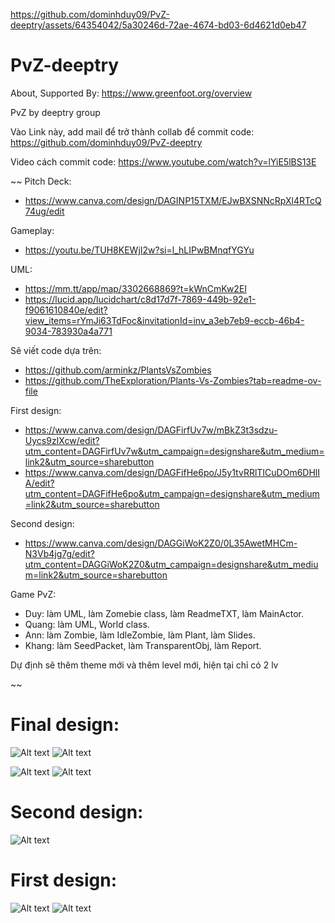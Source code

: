 https://github.com/dominhduy09/PvZ-deeptry/assets/64354042/5a30246d-72ae-4674-bd03-6d4621d0eb47

# PvZ-deeptry
About, Supported By: https://www.greenfoot.org/overview

PvZ by deeptry group

Vào Link này, add mail để trở thành collab để commit code: https://github.com/dominhduy09/PvZ-deeptry

Video cách commit code: https://www.youtube.com/watch?v=lYiE5lBS13E

~~
Pitch Deck:
- https://www.canva.com/design/DAGINP15TXM/EJwBXSNNcRpXl4RTcQ74ug/edit

Gameplay:
- https://youtu.be/TUH8KEWjI2w?si=l_hLIPwBMnqfYGYu

UML:
- https://mm.tt/app/map/3302668869?t=kWnCmKw2EI
- https://lucid.app/lucidchart/c8d17d7f-7869-449b-92e1-f9061610840e/edit?view_items=rYmJi63TdFoc&invitationId=inv_a3eb7eb9-eccb-46b4-9034-783930a4a771

Sẽ viết code dựa trên: 
- https://github.com/arminkz/PlantsVsZombies
- https://github.com/TheExploration/Plants-Vs-Zombies?tab=readme-ov-file

First design:
- https://www.canva.com/design/DAGFirfUv7w/mBkZ3t3sdzu-Uycs9zIXcw/edit?utm_content=DAGFirfUv7w&utm_campaign=designshare&utm_medium=link2&utm_source=sharebutton
- https://www.canva.com/design/DAGFifHe6po/J5y1tvRRlTICuDOm6DHlIA/edit?utm_content=DAGFifHe6po&utm_campaign=designshare&utm_medium=link2&utm_source=sharebutton

Second design:
- https://www.canva.com/design/DAGGiWoK2Z0/0L35AwetMHCm-N3Vb4jg7g/edit?utm_content=DAGGiWoK2Z0&utm_campaign=designshare&utm_medium=link2&utm_source=sharebutton

Game PvZ:
- Duy: làm UML, làm Zomebie class, làm ReadmeTXT, làm MainActor.
- Quang: làm UML, World class.
- Ann: làm Zombie, làm IdleZombie, làm Plant, làm Slides.
- Khang: làm SeedPacket, làm TransparentObj, làm Report.

Dự định sẽ thêm theme mới và thêm level mới, hiện tại chỉ có 2 lv

~~
# Final design:
![Alt text](/../main/mainmenu1.png?raw=true "mainmenu1")
![Alt text](/../main/lawn2.5.png?raw=true "lawn2.5")

![Alt text](/../main/UML-Mindmap.png?raw=true "UML-Mindmap")
![Alt text](/../main/mainmenu.png?raw=true "mainmenu")
# Second design:
![Alt text](/../main/Quangcao3.png?raw=true "Quangcao3")
# First design:
![Alt text](/../main/Quangcao1.png?raw=true "Quangcao1")
![Alt text](/../main/Quangcao2.jpg?raw=true "Quangcao2")

